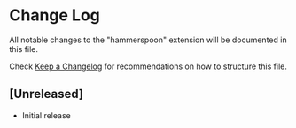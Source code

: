 # Change Log

All notable changes to the "hammerspoon" extension will be documented in this file.

Check [Keep a Changelog](http://keepachangelog.com/) for recommendations on how to structure this file.

## [Unreleased]

- Initial release